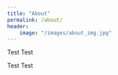 ```yaml
---
title: "About"
permalink: /about/
header:
    image: "/images/about_img.jpg"
---
```


Test Test

Test Test
    